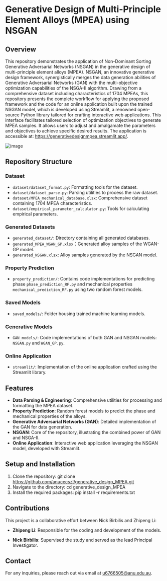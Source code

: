 # Generative Design of Multi-Principle Element Alloys (MPEA) using NSGAN

## Overview
This repository demonstrates the application of Non-Dominant Sorting Generative Adversarial Networks (NSGAN) in the generative design of multi-principle element alloys (MPEA). NSGAN, an innovative generative design framework, synergistically merges the data generation abilities of Generative Adversarial Networks (GAN) with the multi-objective optimization capabilities of the NSGA-II algorithm. Drawing from a comprehensive dataset including characteristics of 1704 MPEAs, this repository presents the complete workflow for applying the proposed framework and the code for an online application built upon the trained NSGAN model, which is developed using Streamlit, a renowned open-source Python library tailored for crafting interactive web applications. This interface facilitates tailored selection of optimization objectives to generate MPEA samples. It allows users to adjust and amalgamate the parameters and objectives to achieve specific desired results. The application is accessible at: https://generativedesignmpea.streamlit.app/.

![image](https://github.com/anucecszl/generative_design_MPEA/assets/51730485/a5927f07-b49a-43e1-a65c-726527c74aae)



## Repository Structure

### Dataset
- `dataset/dataset_format.py`: Formatting tools for the dataset.
- `dataset/dataset_parse.py`: Parsing utilities to process the raw dataset.
- `dataset/MPEA_mechanical_database.xlsx`: Comprehensive dataset containing 1704 MPEA characteristics.
- `dataset/empirical_parameter_calculator.py`: Tools for calculating empirical parameters.

### Generated Datasets
- `generated_dataset/`: Directory containing all generated databases.
- `generated_MPEA_WGAN_GP.xlsx`：Generated alloy samples of the WGAN-GP model.
- `generated_NSGAN.xlsx`: Alloy samples generated by the NSGAN model.

### Property Prediction
- `property_prediction/`: Contains code implementations for predicting phase `phase_prediction_RF.py` and mechanical properties `mechanical_prediction_RF.py` using two random forest models.

### Saved Models
- `saved_models/`: Folder housing trained machine learning models.

### Generative Models
- `GAN_models/`: Code implementations of both GAN and NSGAN models: `NSGAN.py` and `WGAN_GP.py`.

### Online Application
- `streamlit/`: Implementation of the online application crafted using the Streamlit library.

## Features
- **Data Parsing & Engineering**: Comprehensive utilities for processing and formatting the MPEA dataset.
- **Property Prediction**: Random forest models to predict the phase and mechanical properties of the alloys.
- **Generative Adversarial Networks (GAN)**: Detailed implementation of the GAN for data generation.
- **NSGAN**: Core of the repository, illustrating the combined power of GAN and NSGA-II.
- **Online Application**: Interactive web application leveraging the NSGAN model, developed with Streamlit.

## Setup and Installation
1. Clone the repository:
git clone https://github.com/anucecszl/generative_design_MPEA.git
2. Navigate to the directory:
cd generative_design_MPEA
3. Install the required packages:
pip install -r requirements.txt

## Contributions

This project is a collaborative effort between Nick Birbilis and Zhipeng Li:

- **Zhipeng Li**: Responsible for the coding and development of the models.
  
- **Nick Birbilis**: Supervised the study and served as the lead Principal Investigator. 

## Contact

For any inquiries, please reach out via email at [u6766505@anu.edu.au](mailto:u6766505@anu.edu.au).
